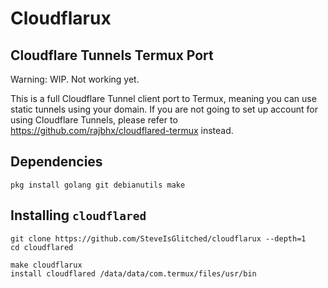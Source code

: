 # Cloudflarux
## Cloudflare Tunnels Termux Port

Warning: WIP. Not working yet.

This is a full Cloudflare Tunnel client port to Termux, meaning you can use static tunnels using your domain. If you are not going to set up account for using Cloudflare Tunnels, please refer to https://github.com/rajbhx/cloudflared-termux instead.

## Dependencies

`pkg install golang git debianutils make`

## Installing `cloudflared`

```
git clone https://github.com/SteveIsGlitched/cloudflarux --depth=1
cd cloudflared

make cloudflarux
install cloudflared /data/data/com.termux/files/usr/bin
```